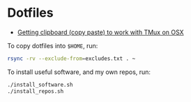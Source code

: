 # Dotfiles

- [Getting clipboard (copy paste) to work with TMux on 
  OSX](https://github.com/ChrisJohnsen/tmux-MacOSX-pasteboard)

To copy dotfiles into `$HOME`, run:

```sh
rsync -rv --exclude-from=excludes.txt . ~
```

To install useful software, and my own repos, run:

```sh
./install_software.sh
./install_repos.sh
```


